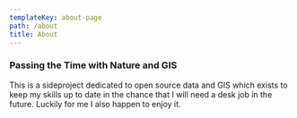 ```yaml
---
templateKey: about-page
path: /about
title: About
---
```

### Passing the Time with Nature and GIS 

This is a sideproject dedicated to open source data and GIS which exists to keep my skills up to date in the chance that I will need a desk job in the future. Luckily for me I also happen to enjoy it.